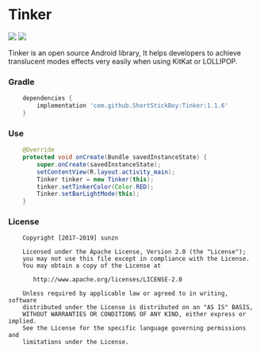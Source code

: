 # Tinker

[![](https://jitpack.io/v/ShortStickBoy/Tinker.svg)](https://jitpack.io/#ShortStickBoy/Tinker)
[![](https://img.shields.io/badge/License-Apache%202.0-orange.svg)](http://www.apache.org/licenses/LICENSE-2.0.html)

Tinker is an open source Android library, It helps developers to achieve translucent modes effects very easily when using KitKat or LOLLIPOP.

### Gradle
```groovy
    dependencies {
        implementation 'com.github.ShortStickBoy:Tinker:1.1.6'
    }
```

### Use
```java
    @Override
    protected void onCreate(Bundle savedInstanceState) {
        super.onCreate(savedInstanceState);
        setContentView(R.layout.activity_main);
        Tinker tinker = new Tinker(this);
        tinker.setTinkerColor(Color.RED);
        Tinker.setBarLightMode(this);
    }
```

### License
```
    Copyright [2017-2019] sunzn

    Licensed under the Apache License, Version 2.0 (the "License");
    you may not use this file except in compliance with the License.
    You may obtain a copy of the License at

       http://www.apache.org/licenses/LICENSE-2.0

    Unless required by applicable law or agreed to in writing, software
    distributed under the License is distributed on an "AS IS" BASIS,
    WITHOUT WARRANTIES OR CONDITIONS OF ANY KIND, either express or implied.
    See the License for the specific language governing permissions and
    limitations under the License.
```